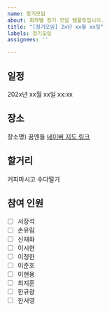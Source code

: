 ```yaml
---
name: 정기모임
about: 회차별 정기 모임 템플릿입니다.
title: "[정기모임] 2x년 xx월 xx일"
labels: 정기모임
assignees: ''

---
```


## 일정

202x년 xx월 xx일 xx:xx

## 장소

장소명) 꿈엔들
[네이버 지도 링크](https://naver.me/GyeNQzz6)


## 할거리

커피마시고 수다떨기

## 참여 인원

- [ ] 서장석
- [ ] 손유림
- [ ] 신재화
- [ ] 이시현
- [ ] 이정한
- [ ] 이준호
- [ ] 이현용
- [ ] 최지훈
- [ ] 한규광
- [ ] 한서영
